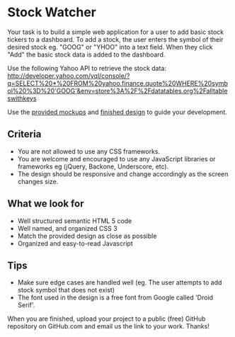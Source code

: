 # Stock Watcher

Your task is to build a simple web application for a user to add basic stock tickers to a dashboard. To add a stock, the user enters the symbol of their desired stock eg. "GOOG" or "YHOO" into a text field. When they click "Add" the basic stock data is added to the dashboard.

Use the following Yahoo API to retrieve the stock data:
http://developer.yahoo.com/yql/console/?q=SELECT%20*%20FROM%20yahoo.finance.quote%20WHERE%20symbol%20%3D%20'GOOG'&env=store%3A%2F%2Fdatatables.org%2Falltableswithkeys

Use the [provided mockups](Stock_Watcher_Mockup.pdf) and [finished design](Design2.png) to guide your development.

## Criteria
* You are not allowed to use any CSS frameworks.
* You are welcome and encouraged to use any JavaScript libraries or frameworks eg (jQuery, Backone, Underscore, etc).
* The design should be responsive and change accordingly as the screen changes size.

## What we look for
* Well structured semantic HTML 5 code
* Well named, and organized CSS 3
* Match the provided design as close as possible
* Organized and easy-to-read Javascript

## Tips
* Make sure edge cases are handled well (eg. The user attempts to add stock symbol that does not exist)
* The font used in the design is a free font from Google called 'Droid Serif'.

When you are finished, upload your project to a public (free) GitHub repository on GitHub.com and email us the link to your work. Thanks!
